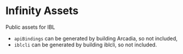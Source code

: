 # Infinity Assets

Public assets for IBL

- ``apiBindings`` can be generated by building Arcadia, so not included,
- ``iblcli`` can be generated by building iblcli, so not included.
